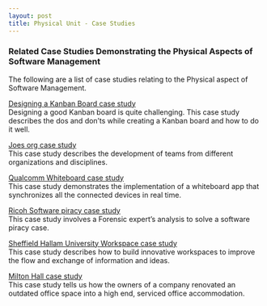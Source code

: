 ```yaml
---
layout: post
title: Physical Unit - Case Studies
---
```


### Related Case Studies Demonstrating the Physical Aspects of Software Management

The following are a list of case studies relating to the Physical aspect of Software Management.

[Designing a Kanban Board case study](http://kanbantool.com/kanban-library/case-studies-devops/designing-a-kanban-board#.VyJHAZMrKCT)  
Designing a good Kanban board is quite challenging. This case study describes the dos and don’ts while 
creating a Kanban board and how to do it well.

[Joes org case study](http://www.joe.org/joe/2005october/a4.php)  
This case study describes the development of teams from different organizations and disciplines.

[Qualcomm Whiteboard case study](https://developer.qualcomm.com/case-study/whiteboard)  
This case study demonstrates the implementation of a whiteboard app that synchronizes all the connected devices in real time. 

[Ricoh Software piracy case study](http://www.ricoh-usa.com/about/docs/pdf/cs/2013/CS-155-RIC%20Forensics.pdf)  
This case study involves a Forensic expert’s analysis to solve a software piracy case. 

[Sheffield Hallam University Workspace case study](http://www.academia.edu/1503317/Understanding_Innovation_in_the_Workspace_A_case_study)  
This case study describes how to build innovative workspaces to improve the flow and exchange of information and ideas.

[Milton Hall case study](http://www.theworkspaceconsultants.com/wp-content/uploads/2014/03/Milton-Hall-Case-Study.pdf)  
This case study tells us how the owners of a company renovated an outdated office space into a high end, serviced office accommodation.

